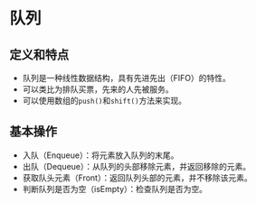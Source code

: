 # 队列

## 定义和特点

* 队列是一种线性数据结构，具有先进先出（FIFO）的特性。
* 可以类比为排队买票，先来的人先被服务。
* 可以使用数组的`push()`和`shift()`方法来实现。

## 基本操作

* 入队（Enqueue）：将元素放入队列的末尾。
* 出队（Dequeue）：从队列的头部移除元素，并返回移除的元素。
* 获取队头元素（Front）：返回队列头部的元素，并不移除该元素。
* 判断队列是否为空（isEmpty）：检查队列是否为空。
